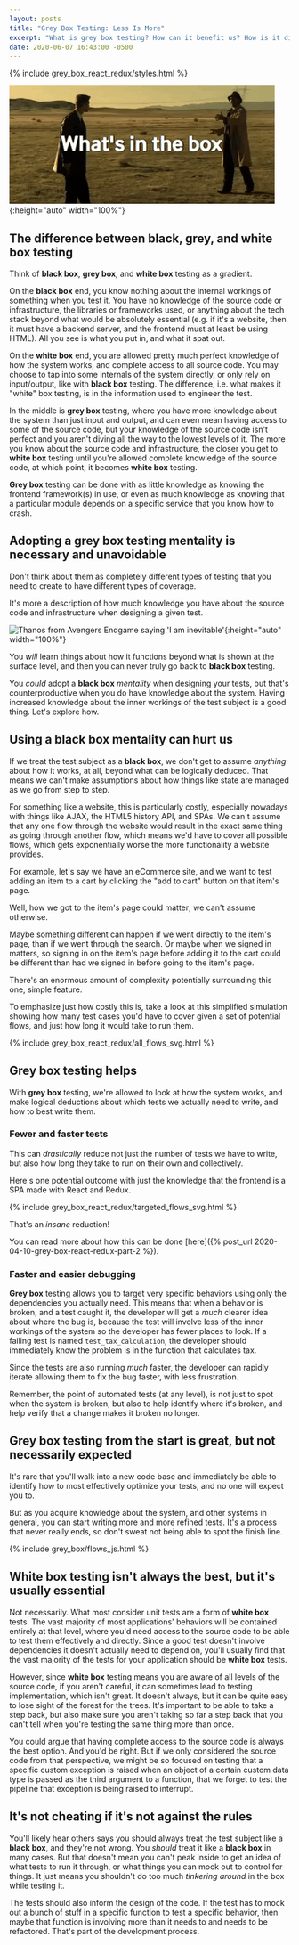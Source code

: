 ```yaml
---
layout: posts
title: "Grey Box Testing: Less Is More"
excerpt: "What is grey box testing? How can it benefit us? How is it different from white or black box testing? Are they all required? Do they dictate how we design our tests? Or should they inform how we design them?"
date: 2020-06-07 16:43:00 -0500
---
```


{% include grey_box_react_redux/styles.html %}

![Brad Pitt in Se7en shouting "what's in the box?"](/images/whats_in_the_box.gif){:height="auto" width="100%"}

## The difference between black, grey, and white box testing

Think of **black box**, **grey box**, and **white box** testing as a gradient.

On the **black box** end, you know nothing about the internal workings of something when you test it. You have no knowledge of the source code or infrastructure, the libraries or frameworks used, or anything about the tech stack beyond what would be absolutely essential (e.g. if it's a website, then it must have a backend server, and the frontend must at least be using HTML). All you see is what you put in, and what it spat out.

On the **white box** end, you are allowed pretty much perfect knowledge of how the system works, and complete access to all source code. You may choose to tap into some internals of the system directly, or only rely on input/output, like with **black box** testing. The difference, i.e. what makes it "white" box testing, is in the information used to engineer the test.

In the middle is **grey box** testing, where you have more knowledge about the system than just input and output, and can even mean having access to some of the source code, but your knowledge of the source code isn't perfect and you aren't diving all the way to the lowest levels of it. The more you know about the source code and infrastructure, the closer you get to **white box** testing until you're allowed complete knowledge of the source code, at which point, it becomes **white box** testing.

**Grey box** testing can be done with as little knowledge as knowing the frontend framework(s) in use, or even as much knowledge as knowing that a particular module depends on a specific service that you know how to crash.

## Adopting a **grey box** testing mentality is necessary and unavoidable

Don't think about them as completely different types of testing that you need to create to have different types of coverage.

It's more a description of how much knowledge you have about the source code and infrastructure when designing a given test.

![Thanos from Avengers Endgame saying 'I am inevitable'](/images/inevitable.gif){:height="auto" width="100%"}

You _will_ learn things about how it functions beyond what is shown at the surface level, and then you can never truly go back to **black box** testing.

You _could_ adopt a **black box** _mentality_ when designing your tests, but that's counterproductive when you do have knowledge about the system. Having increased knowledge about the inner workings of the test subject is a good thing. Let's explore how.

## Using a **black box** mentality can hurt us

If we treat the test subject as a **black box**, we don't get to assume _anything_ about how it works, at all, beyond what can be logically deduced. That means we can't make assumptions about how things like state are managed as we go from step to step.

For something like a website, this is particularly costly, especially nowadays with things like AJAX, the HTML5 history API, and SPAs. We can't assume that any one flow through the website would result in the exact same thing as going through another flow, which means we'd have to cover all possible flows, which gets exponentially worse the more functionality a website provides.

For example, let's say we have an eCommerce site, and we want to test adding an item to a cart by clicking the "add to cart" button on that item's page. 

Well, how we got to the item's page could matter; we can't assume otherwise.

Maybe something different can happen if we went directly to the item's page, than if we went through the search. Or maybe when we signed in matters, so signing in on the item's page before adding it to the cart could be different than had we signed in before going to the item's page.

There's an enormous amount of complexity potentially surrounding this one, simple feature.

To emphasize just how costly this is, take a look at this simplified simulation showing how many test cases you'd have to cover given a set of potential flows, and just how long it would take to run them.

{% include grey_box_react_redux/all_flows_svg.html %}

## **Grey box** testing helps

With **grey box** testing, we're allowed to look at how the system works, and make logical deductions about which tests we actually need to write, and how to best write them.

### Fewer and faster tests

This can _drastically_ reduce not just the number of tests we have to write, but also how long they take to run on their own and collectively.

Here's one potential outcome with just the knowledge that the frontend is a SPA made with React and Redux.

{% include grey_box_react_redux/targeted_flows_svg.html %}

That's an _insane_ reduction!

You can read more about how this can be done [here]({% post_url 2020-04-10-grey-box-react-redux-part-2 %}).

### Faster and easier debugging

**Grey box** testing allows you to target very specific behaviors using only the dependencies you actually need. This means that when a behavior is broken, and a test caught it, the developer will get a _much_ clearer idea about where the bug is, because the test will involve less of the inner workings of the system so the developer has fewer places to look. If a failing test is named `test_tax_calculation`, the developer should immediately know the problem is in the function that calculates tax.

Since the tests are also running _much_ faster, the developer can rapidly iterate allowing them to fix the bug faster, with less frustration.

Remember, the point of automated tests (at any level), is not just to spot when the system is broken, but also to help identify where it's broken, and help verify that a change makes it broken no longer.

## **Grey box** testing from the start is great, but not necessarily expected

It's rare that you'll walk into a new code base and immediately be able to identify how to most effectively optimize your tests, and no one will expect you to.

But as you acquire knowledge about the system, and other systems in general, you can start writing more and more refined tests. It's a process that never really ends, so don't sweat not being able to spot the finish line.

{% include grey_box/flows_js.html %}

## **White box** testing isn't always the best, but it's usually essential

Not necessarily. What most consider unit tests are a form of **white box** tests. The vast majority of most applications' behaviors will be contained entirely at that level, where you'd need access to the source code to be able to test them effectively and directly. Since a good test doesn't involve dependencies it doesn't actually need to depend on, you'll usually find that the vast majority of the tests for your application should be **white box** tests.

However, since **white box** testing means you are aware of all levels of the source code, if you aren't careful, it can sometimes lead to testing implementation, which isn't great. It doesn't always, but it can be quite easy to lose sight of the forest for the trees. It's important to be able to take a step back, but also make sure you aren't taking so far a step back that you can't tell when you're testing the same thing more than once.

You could argue that having complete access to the source code is always the best option. And you'd be right. But if we only considered the source code from that perspective, we might be so focused on testing that a specific custom exception is raised when an object of a certain custom data type is passed as the third argument to a function, that we forget to test the pipeline that exception is being raised to interrupt.

## It's not cheating if it's not against the rules

You'll likely hear others says you should always treat the test subject like a **black box**, and they're not wrong. You _should_ treat it like a **black box** in many cases. But that doesn't mean you can't peak inside to get an idea of what tests to run it through, or what things you can mock out to control for things. It just means you shouldn't do too much _tinkering around_ in the box while testing it.

The tests should also inform the design of the code. If the test has to mock out a bunch of stuff in a specific function to test a specific behavior, then maybe that function is involving more than it needs to and needs to be refactored. That's part of the development process.
